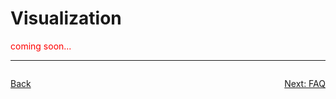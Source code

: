 # Visualization

<span style="color:red">coming soon...</span>


---
<div style="display: flex; justify-content: space-between;">

   [Back](05_evaluation.md)

   [Next: FAQ](faq.md)

</div>
